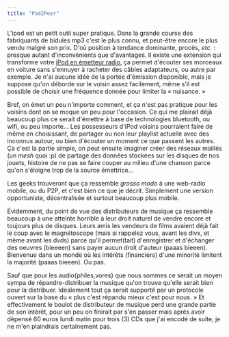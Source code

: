 ```yaml
---
title: "Pod2Peer"
---
```


L'ipod est un petit outil super pratique. Dans la grande course des
fabriquants de bidules mp3 c'est le plus connu, et peut-être encore le plus
vendu malgré son prix. D'où position à tendance dominante, procès, _etc._ :
presque autant d'inconvénients que d'avantages. Il existe une extension qui
transforme votre [iPod en émetteur
radio](http://www.griffintechnology.com/products/itrip/), ça permet d'écouter
ses morceaux en voiture sans s'ennuyer à racheter des câbles adaptateurs, ou
autre par exemple. Je n'ai aucune idée de la portée d'émission disponible,
mais je suppose qu'on déborde sur le voisin assez facilement, même s'il est
possible de choisir une fréquence donnée pour limiter la « nuisance. »

Bref, on émet un peu n'importe comment, et ça n'est pas pratique pour les
voisins dont on se moque un peu pour l'occasion. Ce qui me plairait déjà
beaucoup plus ce serait d'émettre à base de technologies bluetooth, ou wifi,
ou peu importe... Les possesseurs d'iPod voisins pourraient faire de même en
choisissant, de partager ou non leur playlist actuelle avec des inconnus
autour, ou bien d'écouter un moment ce que passent les autres. Ça c'est la
partie simple, on peut ensuite imaginer créer des réseaux maillés (un _mesh_
quoi :p) de partage des données stockées sur les disques de nos jouets,
histoire de ne pas se faire couper au milieu d'une chanson parce qu'on
s'éloigne trop de la source émettrice...

Les geeks trouveront que ça ressemble _grosso modo_ à une web-radio mobile, ou
du P2P, et c'est bien ce que je décrit. Simplement une version opportuniste,
décentralisée et surtout beaucoup plus mobile.

Évidemment, du point de vue des distributeurs de musique ça ressemble beaucoup
à une atteinte horrible à leur droit naturel de vendre encore et toujours plus
de disques. Leurs amis les vendeurs de films avaient déjà fait le coup avec le
magnétoscope (mais si rappelez vous, avant les divx, et même avant les dvds)
parce qu'il permet(tait) d'enregistrer et d'échanger des oeuvres (bieeeen)
sans payer aucun droit d'auteur (paaas bieeen). Bienvenue dans un monde où les
intérêts (financiers) d'une minorité limitent la majorité (paaas bieeen). Ou
pas.

Sauf que pour les audio{philes,vores} que nous sommes ce serait un moyen sympa
de répandre-distribuer la musique qu'on trouve qu'elle serait bien pour la
distribuer. Idéalement tout ça serait supporté par un protocole ouvert sur la
base du « plus c'est répandu mieux c'est pour nous. » Et effectivement le
boulot de distributeur de musique perd une grande partie de son intérêt, pour
un peu on finirait par s'en passer mais après avoir dépensé 60 euros lundi
matin pour trois (3) CDs que j'ai encodé de suite, je ne m'en plaindrais
certainement pas.

